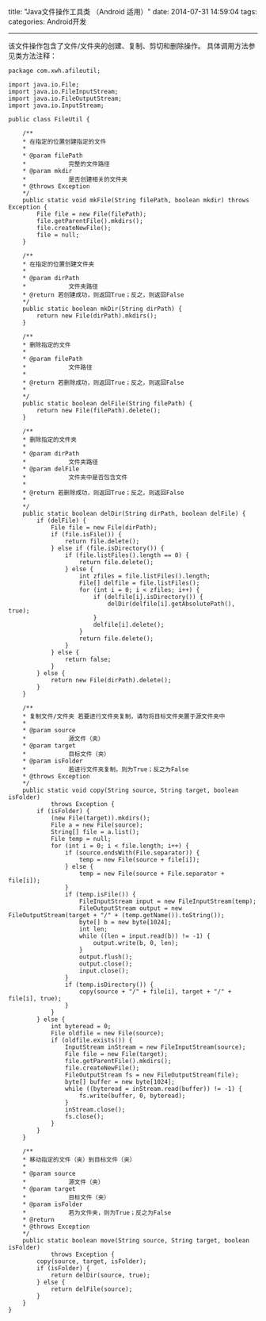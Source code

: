 title: "Java文件操作工具类 （Android 适用）"
date: 2014-07-31 14:59:04
tags:
categories: Android开发

---
该文件操作包含了文件/文件夹的创建、复制、剪切和删除操作。
具体调用方法参见类方法注释：

    package com.xwh.afileutil;  
  
	import java.io.File;  
	import java.io.FileInputStream;  
	import java.io.FileOutputStream;  
	import java.io.InputStream;  
  
	public class FileUtil {  
  
		/** 
		* 在指定的位置创建指定的文件 
		*  
		* @param filePath 
		*            完整的文件路径 
		* @param mkdir 
		*            是否创建相关的文件夹 
		* @throws Exception 
		*/  
		public static void mkFile(String filePath, boolean mkdir) throws Exception {  
			File file = new File(filePath);  
			file.getParentFile().mkdirs();  
			file.createNewFile();  
			file = null;  
		}  
  
		/** 
		* 在指定的位置创建文件夹 
		*  
		* @param dirPath 
		*            文件夹路径 
		* @return 若创建成功，则返回True；反之，则返回False 
		*/  
		public static boolean mkDir(String dirPath) {  
			return new File(dirPath).mkdirs();  
		}  
  
		/** 
		* 删除指定的文件 
		*  
		* @param filePath 
		*            文件路径 
		*  
		* @return 若删除成功，则返回True；反之，则返回False 
		*  
		*/  
		public static boolean delFile(String filePath) {  
			return new File(filePath).delete();  
		}  
  
		/** 
		* 删除指定的文件夹 
		*  
		* @param dirPath 
		*            文件夹路径 
		* @param delFile 
		*            文件夹中是否包含文件 
		*  
		* @return 若删除成功，则返回True；反之，则返回False 
		*  
		*/  
		public static boolean delDir(String dirPath, boolean delFile) {  
			if (delFile) {  
				File file = new File(dirPath);  
				if (file.isFile()) {  
					return file.delete();  
				} else if (file.isDirectory()) {  
					if (file.listFiles().length == 0) {  
						return file.delete();  
					} else {  
						int zfiles = file.listFiles().length;  
						File[] delfile = file.listFiles();  
						for (int i = 0; i < zfiles; i++) {  
							if (delfile[i].isDirectory()) {  
								delDir(delfile[i].getAbsolutePath(), true);  
							}  
							delfile[i].delete();  
						}  
						return file.delete();  
					}  
				} else {  
					return false;  
				}  
			} else {  
				return new File(dirPath).delete();  
			}  
		}  
	
		/** 
		* 复制文件/文件夹 若要进行文件夹复制，请勿将目标文件夹置于源文件夹中 
		*  
		* @param source 
		*            源文件（夹） 
		* @param target 
		*            目标文件（夹） 
		* @param isFolder 
		*            若进行文件夹复制，则为True；反之为False 
		* @throws Exception 
		*/  
		public static void copy(String source, String target, boolean isFolder)  
				throws Exception {  
			if (isFolder) {  
				(new File(target)).mkdirs();  
				File a = new File(source);  
				String[] file = a.list();  
				File temp = null;  
				for (int i = 0; i < file.length; i++) {  
					if (source.endsWith(File.separator)) {  
						temp = new File(source + file[i]);  
					} else {  
						temp = new File(source + File.separator + file[i]);  
					}  
					if (temp.isFile()) {  
						FileInputStream input = new FileInputStream(temp);  
						FileOutputStream output = new FileOutputStream(target + "/" + (temp.getName()).toString());  
						byte[] b = new byte[1024];  
						int len;  
						while ((len = input.read(b)) != -1) {  
							output.write(b, 0, len);  
						}  
						output.flush();  
						output.close();  
						input.close();  
					}  
					if (temp.isDirectory()) {  
						copy(source + "/" + file[i], target + "/" + file[i], true);  
					}  
				}  
			} else {  
				int byteread = 0;  
				File oldfile = new File(source);  
				if (oldfile.exists()) {  
					InputStream inStream = new FileInputStream(source);  
					File file = new File(target);  
					file.getParentFile().mkdirs();  
					file.createNewFile();  
					FileOutputStream fs = new FileOutputStream(file);  
					byte[] buffer = new byte[1024];  
					while ((byteread = inStream.read(buffer)) != -1) {  
						fs.write(buffer, 0, byteread);  
					}  
					inStream.close();  
					fs.close();  
				}  
			}  
		}  
	
		/** 
		* 移动指定的文件（夹）到目标文件（夹） 
		*  
		* @param source 
		*            源文件（夹） 
		* @param target 
		*            目标文件（夹） 
		* @param isFolder 
		*            若为文件夹，则为True；反之为False 
		* @return 
		* @throws Exception 
		*/  
		public static boolean move(String source, String target, boolean isFolder)  
				throws Exception {  
			copy(source, target, isFolder);  
			if (isFolder) {  
				return delDir(source, true);  
			} else {  
				return delFile(source);  
			}  
		}  
	}  